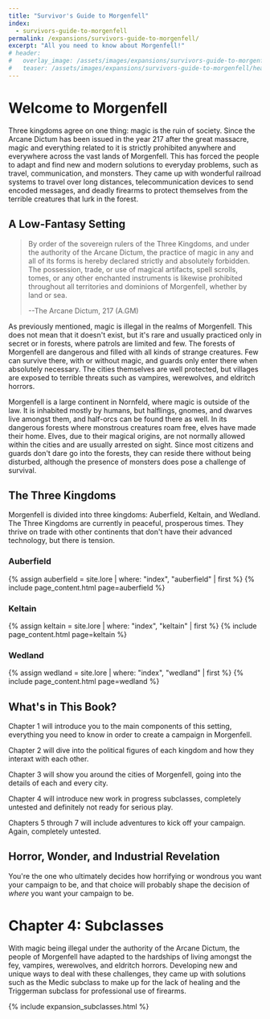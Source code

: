 ```yaml
---
title: "Survivor's Guide to Morgenfell"
index:
  - survivors-guide-to-morgenfell
permalink: /expansions/survivors-guide-to-morgenfell/
excerpt: "All you need to know about Morgenfell!"
# header:
#   overlay_image: /assets/images/expansions/survivors-guide-to-morgenfell/header.png
#   teaser: /assets/images/expansions/survivors-guide-to-morgenfell/header.jpg
---
```


# Welcome to Morgenfell
Three kingdoms agree on one thing: magic is the ruin of society. Since the Arcane Dictum has been issued in the year 217 after the great massacre, magic and everything related to it is strictly prohibited anywhere and everywhere across the vast lands of Morgenfell. This has forced the people to adapt and find new and modern solutions to everyday problems, such as travel, communication, and monsters. They came up with wonderful railroad systems to travel over long distances, telecommunication devices to send encoded messages, and deadly firearms to protect themselves from the terrible creatures that lurk in the forest.

## A Low-Fantasy Setting
> By order of the sovereign rulers of the Three Kingdoms, and under the authority of the Arcane Dictum, the practice of magic in any and all of its forms is hereby declared strictly and absolutely forbidden. The possession, trade, or use of magical artifacts, spell scrolls, tomes, or any other enchanted instruments is likewise prohibited throughout all territories and dominions of Morgenfell, whether by land or sea.
>
> --The Arcane Dictum, 217 (A.GM)

As previously mentioned, magic is illegal in the realms of Morgenfell. This does not mean that it doesn't exist, but it's rare and usually practiced only in secret or in forests, where patrols are limited and few. The forests of Morgenfell are dangerous and filled with all kinds of strange creatures. Few can survive there, with or without magic, and guards only enter there when absolutely necessary. The cities themselves are well protected, but villages are exposed to terrible threats such as vampires, werewolves, and eldritch horrors.

Morgenfell is a large continent in Nornfeld, where magic is outside of the law. It is inhabited mostly by humans, but halflings, gnomes, and dwarves live amongst them, and half-orcs can be found there as well. In its dangerous forests where monstrous creatures roam free, elves have made their home. Elves, due to their magical origins, are not normally allowed within the cities and are usually arrested on sight. Since most citizens and guards don't dare go into the forests, they can reside there without being disturbed, although the presence of monsters does pose a challenge of survival.

## The Three Kingdoms
Morgenfell is divided into three kingdoms: Auberfield, Keltain, and Wedland. The Three Kingdoms are currently in peaceful, prosperous times. They thrive on trade with other continents that don't have their advanced technology, but there is tension.

### Auberfield

{% assign auberfield = site.lore | where: "index", "auberfield" | first %}
{% include page_content.html page=auberfield %}

### Keltain

{% assign keltain = site.lore | where: "index", "keltain" | first %}
{% include page_content.html page=keltain %}

### Wedland

{% assign wedland = site.lore | where: "index", "wedland" | first %}
{% include page_content.html page=wedland %}

## What's in This Book?
Chapter 1 will introduce you to the main components of this setting, everything you need to know in order to create a campaign in Morgenfell.

Chapter 2 will dive into the political figures of each kingdom and how they interaxt with each other.

Chapter 3 will show you around the cities of Morgenfell, going into the details of each and every city.

Chapter 4 will introduce new work in progress subclasses, completely untested and definitely not ready for serious play.

Chapters 5 through 7 will include adventures to kick off your campaign. Again, completely untested.

## Horror, Wonder, and Industrial Revelation
You're the one who ultimately decides how horrifying or wondrous you want your campaign to be, and that choice will probably shape the decision of *where* you want your campaign to be.

# Chapter 4: Subclasses
With magic being illegal under the authority of the Arcane Dictum, the people of Morgenfell have adapted to the hardships of living amongst the fey, vampires, werewolves, and eldritch horrors. Developing new and unique ways to deal with these challenges, they came up with solutions such as the Medic subclass to make up for the lack of healing and the Triggerman subclass for professional use of firearms.

{% include expansion_subclasses.html %}
